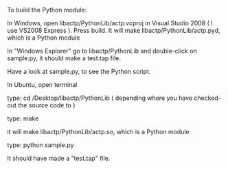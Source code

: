 To build the Python module:

In Windows, open libactp/PythonLib/actp.vcproj in Visual Studio 2008 ( I use VS2008 Express ). Press build. It will make libactp/PythonLib/actp.pyd, which is a Python module

In "Windows Explorer" go to libactp/PythonLib and double-click on sample.py, it should make a test.tap file.

Have a look at sample.py, to see the Python script.




In Ubuntu, open terminal

type:
cd /Desktop/libactp/PythonLib
( depending where you have checked-out the source code to )

type:
make

it will make libactp/PythonLib/actp.so, which is a Python module

type:
python sample.py

It should have made a "test.tap" file.